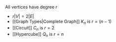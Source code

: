 All vertices have degree $r$
- $r|V|=2|E|$
- [[Graph Types|Complete Graph]] $K_n$ is $r=(n-1)$
- [[Circuit]] $C_n$ is $r=2$
- [[Hypercube]] $Q_n$ is $r=n$

